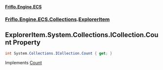 #### [Friflo.Engine.ECS](index.md#'index')
### [Friflo.Engine.ECS.Collections](Friflo.Engine.ECS.Collections.md#'Friflo.Engine.ECS.Collections').[ExplorerItem](ExplorerItem.md#'Friflo.Engine.ECS.Collections.ExplorerItem')

## ExplorerItem.System.Collections.ICollection.Count Property

```csharp
int System.Collections.ICollection.Count { get; }
```

Implements [Count](https://docs.microsoft.com/en-us/dotnet/api/System.Collections.ICollection.Count#'System.Collections.ICollection.Count')